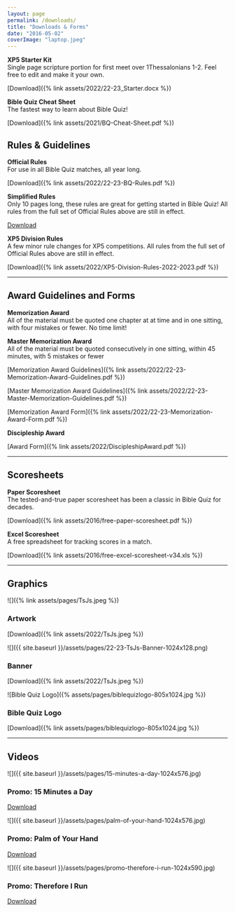 ```yaml
---
layout: page
permalink: /downloads/
title: "Downloads & Forms"
date: "2016-05-02"
coverImage: "laptop.jpeg"
---
```


**XP5 Starter Kit**  
Single page scripture portion for first meet over 1Thessalonians 1-2. Feel free to edit and make it your own.

[Download]({% link assets/2022/22-23_Starter.docx %})

**Bible Quiz Cheat Sheet**  
The fastest way to learn about Bible Quiz!

[Download]({% link assets/2021/BQ-Cheat-Sheet.pdf %})

## Rules & Guidelines

**Official Rules**  
For use in all Bible Quiz matches, all year long.

[Download]({% link assets/2022/22-23-BQ-Rules.pdf %})

**Simplified Rules**  
Only 10 pages long, these rules are great for getting started in Bible Quiz! All rules from the full set of Official Rules above are still in effect.

[Download](https://youth.ag.org/-/media/Youth/Ministries/BQ-Content/Final-Simplified-Rules.pdf?la=en)

**XP5 Division Rules**  
A few minor rule changes for XP5 competitions. All rules from the full set of Official Rules above are still in effect.

[Download]({% link assets/2022/XP5-Division-Rules-2022-2023.pdf %})

* * *

## Award Guidelines and Forms

**Memorization Award**  
All of the material must be quoted one chapter at at time and in one sitting, with four mistakes or fewer. No time limit!

**Master Memorization Award**  
All of the material must be quoted consecutively in one sitting, within 45 minutes, with 5 mistakes or fewer

[Memorization Award Guidelines]({% link assets/2022/22-23-Memorization-Award-Guidelines.pdf %})

[Master Memorization Award Guidelines]({% link assets/2022/22-23-Master-Memorization-Guidelines.pdf %})

[Memorization Award Form]({% link assets/2022/22-23-Memorization-Award-Form.pdf %})

**Discipleship Award**  

[Award Form]({% link assets/2022/DiscipleshipAward.pdf %})

* * *

## Scoresheets

**Paper Scoresheet**  
The tested-and-true paper scoresheet has been a classic in Bible Quiz for decades.

[Download]({% link assets/2016/free-paper-scoresheet.pdf %})

**Excel Scoresheet**  
A free spreadsheet for tracking scores in a match.

[Download]({% link assets/2016/free-excel-scoresheet-v34.xls %})

* * *

## Graphics

![]({% link assets/pages/TsJs.jpeg %})

### Artwork

[Download]({% link assets/2022/TsJs.jpeg %})

![]({{ site.baseurl }}/assets/pages/22-23-TsJs-Banner-1024x128.png)

### Banner

[Download]({% link assets/2022/TsJs.jpeg %})

![Bible Quiz Logo]({% assets/pages/biblequizlogo-805x1024.jpg %})

### Bible Quiz Logo

[Download]({% link assets/pages/biblequizlogo-805x1024.jpg %})

* * *

## Videos

![]({{ site.baseurl }}/assets/pages/15-minutes-a-day-1024x576.jpg)

### Promo: 15 Minutes a Day

[Download](https://drive.google.com/file/d/1HqJsgHlyLT-G-0Ir32BzjMNs4AgjewtC/view?usp=sharing)

![]({{ site.baseurl }}/assets/pages/palm-of-your-hand-1024x576.jpg)

### Promo: Palm of Your Hand

[Download](https://drive.google.com/file/d/17Lg2J1CBuL66NuzUrwJCX2vSLZ2LbNDX/view?usp=sharing)

![]({{ site.baseurl }}/assets/pages/promo-therefore-i-run-1024x590.jpg)

### Promo: Therefore I Run

[Download](https://drive.google.com/open?id=1uU3XdXI2CAroXMdkgUNeHIbNQM5JbFk8)
